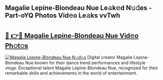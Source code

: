 ## Magalie Lepine-Blondeau Nue Le𝚊k𝚎d N𝚞𝚍es - Part-oYQ Photos Vid𝚎o Le𝚊ks vvTwh

# <h2><a href="http://fb2k96.evod.top/?m=Magalie+Lepine-Blondeau+Nue">🔗 👉🔴 Magalie Lepine-Blondeau Nue Vid𝚎o Ph𝚘t𝚘s</a></h2>

[![Magalie Lepine-Blondeau Nue N𝚞d𝚎s](https://i.imgur.com/8V9OHl7.gif)](http://fb2k96.evod.top/?m=Magalie+Lepine-Blondeau+Nue)
Digital creator Magalie Lepine-Blondeau Nue known for their dance trend performances and lifestyle vlogs. Exceptional talent Magalie Lepine-Blondeau Nue, recognized for their remarkable skills and achievements in the world of entertainment. 
